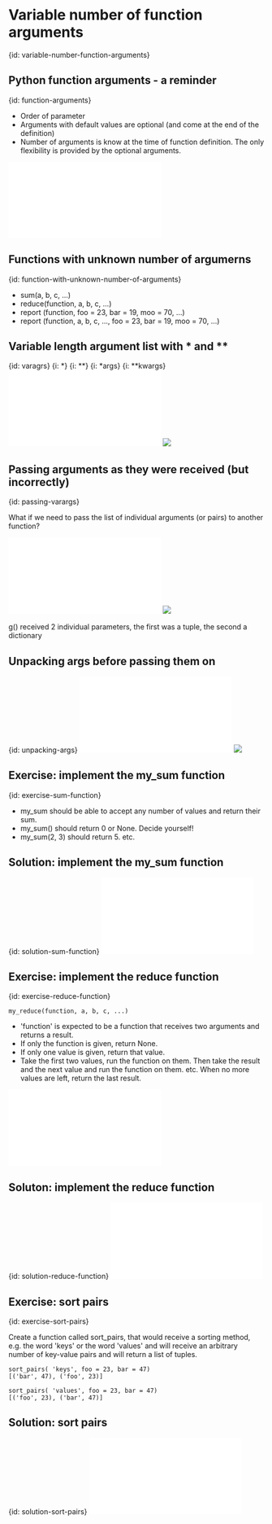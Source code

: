 # Variable number of function arguments
{id: variable-number-function-arguments}

## Python function arguments - a reminder
{id: function-arguments}

* Order of parameter
* Arguments with default values are optional (and come at the end of the definition)
* Number of arguments is know at the time of function definition. The only flexibility is provided by the optional arguments.

![](examples/advanced/function_arguments.py)


## Functions with unknown number of argumerns
{id: function-with-unknown-number-of-arguments}

* sum(a, b, c, ...)
* reduce(function, a, b, c, ...)
* report (function, foo = 23, bar = 19, moo = 70, ...)
* report (function, a, b, c, ..., foo = 23, bar = 19, moo = 70, ...)



## Variable length argument list with * and **
{id: varagrs}
{i: *}
{i: **}
{i: *args}
{i: **kwargs}
![](examples/advanced/varargs.py)
![](examples/advanced/varargs.out)


## Passing arguments as they were received (but incorrectly)
{id: passing-varargs}

What if we need to pass the list of individual arguments (or pairs) to another function?

![](examples/advanced/passing_varargs.py)
![](examples/advanced/passing_varargs.out)

g() received 2 individual parameters, the first was a tuple, the second a dictionary



## Unpacking args before passing them on
{id: unpacking-args}
![](examples/advanced/unpacking_varargs.py)
![](examples/advanced/unpacking_varargs.out)


## Exercise: implement the my_sum function
{id: exercise-sum-function}

* my_sum should be able to accept any number of values and return their sum.
* my_sum() should return 0 or None. Decide yourself!
* my_sum(2, 3) should return 5.  etc.



## Solution: implement the my_sum function
{id: solution-sum-function}
![](examples/advanced/my_sum.py)


## Exercise: implement the reduce function
{id: exercise-reduce-function}

```
my_reduce(function, a, b, c, ...)
```

* 'function' is expected to be a function that receives two arguments and returns a result.
* If only the function is given, return None.
* If only one value is given, return that value.
* Take the first two values, run the function on them.  Then take the result and the next value and run the function on them. etc.  When no more values are left, return the last result.

![](examples/advanced/my_reduce_skeleton.py)


## Soluton: implement the reduce function
{id: solution-reduce-function}
![](examples/advanced/my_reduce.py)


## Exercise: sort pairs
{id: exercise-sort-pairs}


Create a function called sort_pairs, that would receive a sorting method, e.g.
the word 'keys' or the word 'values' and will receive an arbitrary number of key-value pairs
and will return a list of tuples.



```
sort_pairs( 'keys', foo = 23, bar = 47)
[('bar', 47), ('foo', 23)]

sort_pairs( 'values', foo = 23, bar = 47)
[('foo', 23), ('bar', 47)]
```


## Solution: sort pairs
{id: solution-sort-pairs}
![](examples/advanced/sort_pairs.py)



